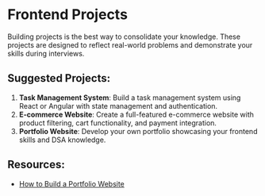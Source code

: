 # Frontend Projects

Building projects is the best way to consolidate your knowledge. These projects are designed to reflect real-world problems and demonstrate your skills during interviews.

## Suggested Projects:
1. **Task Management System**: Build a task management system using React or Angular with state management and authentication.
2. **E-commerce Website**: Create a full-featured e-commerce website with product filtering, cart functionality, and payment integration.
3. **Portfolio Website**: Develop your own portfolio showcasing your frontend skills and DSA knowledge.

## Resources:
- [How to Build a Portfolio Website](https://www.youtube.com/watch?v=p-xM6eutAaA)
